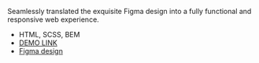 Seamlessly translated the exquisite Figma design into a fully functional and responsive web experience.
   -  HTML, SCSS, BEM
   -  [DEMO LINK](https://anastassiah.github.io/bike-landing/)
   -  [Figma design](https://www.figma.com/file/NZQAIydtHo5QkINyGLHNcq/BIKE-New-Version?type=design&node-id=0-1&mode=design&t=4qQ0rgDcZLU8z9Rg-0)
